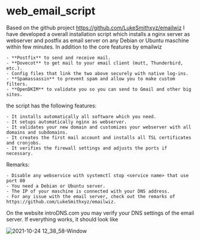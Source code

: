 # web_email_script
Based on the github project https://github.com/LukeSmithxyz/emailwiz I have developed a overall installation script which installs a nginx server as webserver and postfix as email server on any Debian or Ubuntu maschine within few minutes. In addition to the core features by emailwiz

    - **Postfix** to send and receive mail.
    - **Dovecot** to get mail to your email client (mutt, Thunderbird, etc.).
    - Config files that link the two above securely with native log-ins.
    - **Spamassassin** to prevent spam and allow you to make custom filters.
    - **OpenDKIM** to validate you so you can send to Gmail and other big sites.

the script has the following features: 
    
    - It installs automatically all software which you need. 
    - It setups automatically nginx as webserver. 
    - It validates your new domain and customizes your webserver with all domains and subdomains. 
    - It creates the first mail account and installs all TSL certificates and cronjobs.  
    - It verifies the firewall settings and adjusts the ports if necessary. 

Remarks:

    - Disable any webservice with systemctl stop <service name> that use port 80 
    - You need a Debian or Ubuntu server. 
    - The IP of your maschine is connected with your DNS address.
    - For any issue with the email server, check out the remarks of https://github.com/LukeSmithxyz/emailwiz. 
   
 

On the website introDNS.com you may verify your DNS settings of the email server. If everything works, it should look like

![2021-10-24 12_38_58-Window](https://user-images.githubusercontent.com/15387251/138590404-4b6aac4b-30ad-484f-b39a-31ee8b320dcb.png)


